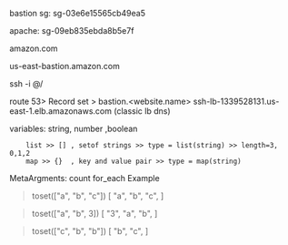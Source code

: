 bastion sg: sg-03e6e15565cb49ea5


apache: sg-09eb835ebda8b5e7f

amazon.com


us-east-bastion.amazon.com


ssh -i <pemfile> <username>@<IP>/<DNS>

route 53> Record set > bastion.<website.name>
    ssh-lb-1339528131.us-east-1.elb.amazonaws.com (classic lb dns)


variables: string, number ,boolean

        list >> [] , setof strings >> type = list(string) >> length=3, 0,1,2
        map >> {}  , key and value pair >> type = map(string)


MetaArgments:
count
for_each
Example

> toset(["a", "b", "c"])
[
  "a",
  "b",
  "c",
]

> toset(["a", "b", 3])
[
  "3",
  "a",
  "b",
]

> toset(["c", "b", "b"])
[
  "b",
  "c",
]